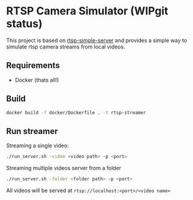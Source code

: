 # RTSP Camera Simulator (WIPgit status)

This project is based on [rtsp-simple-server](https://github.com/aler9/rtsp-simple-server) and provides a simple way to simulate rtsp camera streams from local videos.

## Requirements

* Docker (thats all!)

## Build

```sh
docker build -f docker/Dockerfile . -t rtsp-streamer
```

## Run streamer

Streaming a single video:

```sh
./run_server.sh -video <video path> -p <port>
```

Streaming multiple videos server from a folder

```sh
./run_server.sh -folder <folder path> -p <port>
```

All videos will be served at `rtsp://localhost:<port>/<video name>`